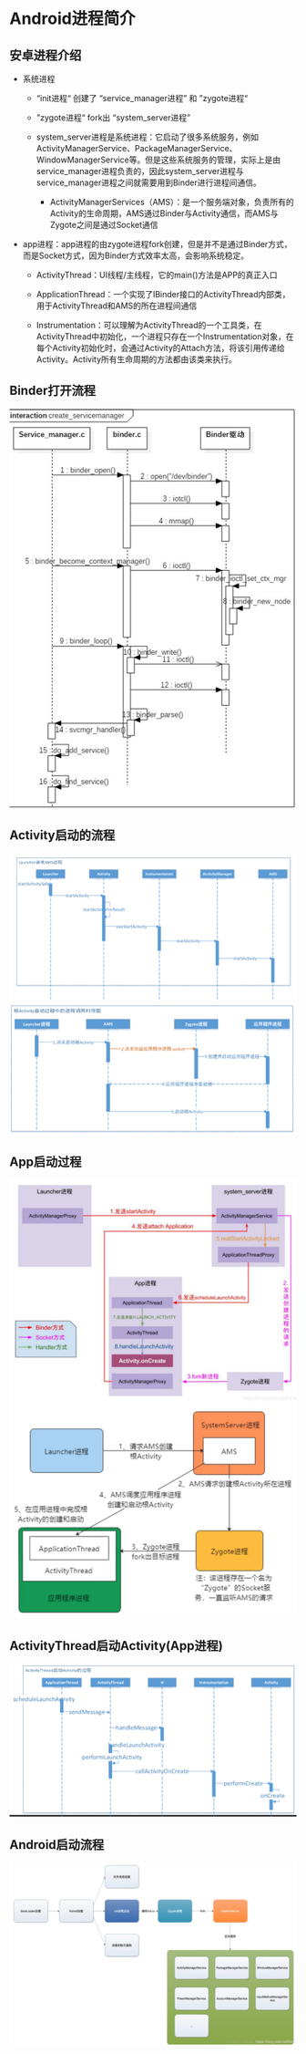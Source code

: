 # Android进程简介

## 安卓进程介绍

- 系统进程

  - “init进程“ 创建了 “service_manager进程” 和 ”zygote进程“

  - ”zygote进程“ fork出 “system_server进程”

  - system_server进程是系统进程：它启动了很多系统服务，例如ActivityManagerService、PackageManagerService、WindowManagerService等。但是这些系统服务的管理，实际上是由service_manager进程负责的，因此system_server进程与service_manager进程之间就需要用到Binder进行进程间通信。
    - ActivityManagerServices（AMS）：是一个服务端对象，负责所有的Activity的生命周期，AMS通过Binder与Activity通信，而AMS与Zygote之间是通过Socket通信

- app进程：app进程的由zygote进程fork创建，但是并不是通过Binder方式，而是Socket方式，因为Binder方式效率太高，会影响系统稳定。

  - ActivityThread：UI线程/主线程，它的main()方法是APP的真正入口

  - ApplicationThread：一个实现了IBinder接口的ActivityThread内部类，用于ActivityThread和AMS的所在进程间通信

  - Instrumentation：可以理解为ActivityThread的一个工具类，在ActivityThread中初始化，一个进程只存在一个Instrumentation对象，在每个Activity初始化时，会通过Activity的Attach方法，将该引用传递给Activity。Activity所有生命周期的方法都由该类来执行。

## Binder打开流程

<img src="003_Binder之binder源码分析.assets/Binder打开流程.png" alt="Binder打开流程.png" style="zoom:100%;" />

## Activity启动的流程

<img src="003_Binder之binder源码分析.assets/image-20220322213624619.png" alt="image-20220322213624619" style="zoom:50%;" />

<img src="003_Binder之binder源码分析.assets/image-20220322213740965.png" alt="image-20220322213740965" style="zoom:50%;" />

## App启动过程

<img src="003_Binder之binder源码分析.assets/image-20220322213705158.png" alt="image-20220322213705158" style="zoom:50%;" />

<img src="003_Binder之binder源码分析.assets/image-20220323172643443.png" alt="image-20220323172643443" style="zoom:50%;" />

## ActivityThread启动Activity(App进程)

<img src="003_Binder之binder源码分析.assets/image-20220322214303916.png" alt="image-20220322214303916" style="zoom:50%;" />

## Android启动流程

<img src="003_Binder之binder源码分析.assets/image-20220323164358866.png" alt="image-20220323164358866" style="zoom:50%;" />
